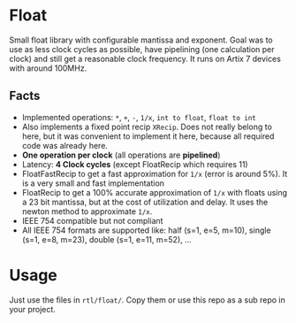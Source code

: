 # Float

Small float library with configurable mantissa and exponent.
Goal was to use as less clock cycles as possible, have pipelining (one calculation per clock) and still get a reasonable clock frequency. It runs on Artix 7 devices with around 100MHz.

## Facts
- Implemented operations: ```*```, ```+```, ```-```, ```1/x```, ```int to float```, ```float to int```
- Also implements a fixed point recip `XRecip`. Does not really belong to here, but it was convenient to implement it here, because all required code was already here.
- __One operation per clock__ (all operations are __pipelined__)
- Latency: __4 Clock cycles__ (except FloatRecip which requires 11)
- FloatFastRecip to get a fast approximation for ```1/x``` (error is around 5%). It is a very small and fast implementation
- FloatRecip to get a 100% accurate approximation of ```1/x``` with floats using a 23 bit mantissa, but at the cost of utilization and delay. It uses the newton method to approximate ```1/x```.
- IEEE 754 compatible but not compliant
- All IEEE 754 formats are supported like: half (s=1, e=5, m=10), single (s=1, e=8, m=23), double (s=1, e=11, m=52), ...

# Usage
Just use the files in ```rtl/float/```. Copy them or use this repo as a sub repo in your project.
